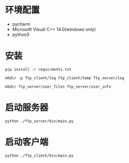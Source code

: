 # 环境配置
* pycharm
* Microsoft Visual C++ 14.0(windows only)
* python3


# 安装
```pip install -r requirments.txt```

```mkdir -p ftp_client/log ftp_client/temp ftp_server/log```
 
  ``mkdir ftp_server/user_files ftp_server/user_info``

# 启动服务器
``python ./ftp_server/bin/main.py``

# 启动客户端
``python ./ftp_client/bin/main.py``